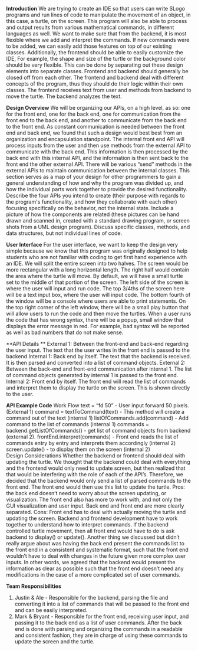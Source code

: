 **Introduction**
We are trying to create an IDE so that users can write SLogo programs and run lines of code to manipulate the movement of an object, in this case, a turtle, on the screen. This program will also be able to process and output results from various mathematical commands, in different languages as well. We want to make sure that from the backend, it is most flexible where we add and interpret the commands. If new commands were to be added, we can easily add those features on top of our existing classes. Additionally, the frontend should be able to easily customize the IDE, For example, the shape and size of the turtle or the background color should be very flexible. This can be done by separating out these design elements into separate classes. Frontend and backend should generally be closed off from each other. The frontend and backend deal with different concepts of the program, thus they should do their logic within their own classes. The frontend receives text from user and methods from backend to move the turtle. The backend analyzes the text. 

**Design Overview**
We will be organizing our APIs, on a high level, as so: one for the front end, one for the back end, one for communication from the front end to the back end, and another to communicate from the back end to the front end.  As constant communication is needed between the front end and back end, we found that such a design would best best from an organization and encapsulation standpoint. The internal front end API will process inputs from the user and then use methods from the external API to communicate with the back end.  This information is then processed by the back end with this internal API, and the information is then sent back to the front end the other external API.  There will be various “send” methods in the external APIs to maintain communication between the internal classes.
This section serves as a map of your design for other programmers to gain a general understanding of how and why the program was divided up, and how the individual parts work together to provide the desired functionality. Describe the four APIs you intend to create (their purpose with regards to the program's functionality, and how they collaborate with each other) focusing specifically on the behavior, not the internal state. Include a picture of how the components are related (these pictures can be hand drawn and scanned in, created with a standard drawing program, or screen shots from a UML design program). Discuss specific classes, methods, and data structures, but not individual lines of code.

**User Interface**
For the user interface, we want to keep the design very simple because we know that this program was originally designed to help students who are not familiar with coding to get first hand experience with an IDE. 
We will split the entire screen into two halves. The screen would be more rectangular with a long horizontal length. The right half would contain the area where the turtle will move. By default, we will have a small turtle set to the middle of that portion of the screen. 
The left side of the screen is where the user will input and run code. The top 3/4ths of the screen here will be a text input box, where the user will input code. The bottom fourth of the window will be a console where users are able to print statements. On the top right corner of the left window, there will be a small play button that will allow users to run the code and then move the turtles. 
When a user runs the code that has wrong syntax, there will be a popup, small window that displays the error message in red. For example, bad syntax will be reported as well as bad numbers that do not make sense. 

**API Details **
External 1: Between the front-end and back-end regarding the user input.
The text that the user writes in the front end is passed to the backend
Internal 1: Back end by itself.
The text that the backend is received. It is then parsed and converted into a list of command objects.
External 2: Between the back-end and front-end communication after internal 1.
The list of command objects generated by internal 1 is passed to the front end.
Internal 2: Front end by itself.
The front end will read the list of commands and interpret them to display the turtle on the screen. This is shown directly to the user.

**API Example Code**
Work Flow
text = “fd 50”  - User input forward 50 pixels. (External 1)
command = textToCommand(text) - This method will create a command out of the text (internal 1)
listOfCommands.add(command) - Add command to the list of commands (internal 1)
commands = backend.getListOfCommands() - get list of command objects from backend (external 2).
frontEnd.interpret(commands) - Front end reads the list of commands entry by entry and interprets them accordingly (internal 2)
screen.update() -  to display them on the screen (internal 2)   
Design Considerations 
Whether the backend or frontend should deal with updating the turtle. We thought that the backend could deal with everything and the frontend would only need to update screen, but then realized that that would be interfering with the role of each of the API’s. Therefore, we decided that the backend would only send a list of parsed commands to the front end. The front end would then use this list to update the turtle. 
Pros: the back end doesn’t need to worry about the screen updating, or visualization. The front end also has more to work with, and not only the GUI visualization and user input. Back end and front end are more clearly separated. 
Cons: Front end has to deal with actually moving the turtle and updating the screen. Backend and frontend development have to work together to understand how to interpret commands. If the backend controlled turtle movement, then all front end would have to do is ask backend to display() or update().
Another thing we discussed but didn’t really argue about was having the back end present the commands list to the front end in a consistent and systematic format, such that the front end wouldn’t have to deal with changes in the future given more complex user inputs. In other words, we agreed that the backend would present the information as clear as possible such that the front end doesn’t need any modifications in the case of a more complicated set of user commands.

**Team Responsibilities**
1. Justin & Ale - Responsible for the backend, parsing the file and converting it into a list of commands that will be passed to the front end and can be easily interpreted.
2. Mark & Bryant - Responsible for the front end, receiving user input, and passing it to the back end as a list of user commands. After the back end is done with parsing and organizing the commands in a readable and consistent fashion, they are in charge of using these commands to update the screen and the turtle.

